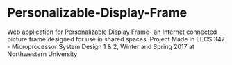 # Personalizable-Display-Frame

Web application for Personalizable Display Frame- an Internet connected picture frame designed for use in shared spaces.
Project Made in EECS 347 - Microprocessor System Design 1 & 2, Winter and Spring 2017 at Northwestern University
